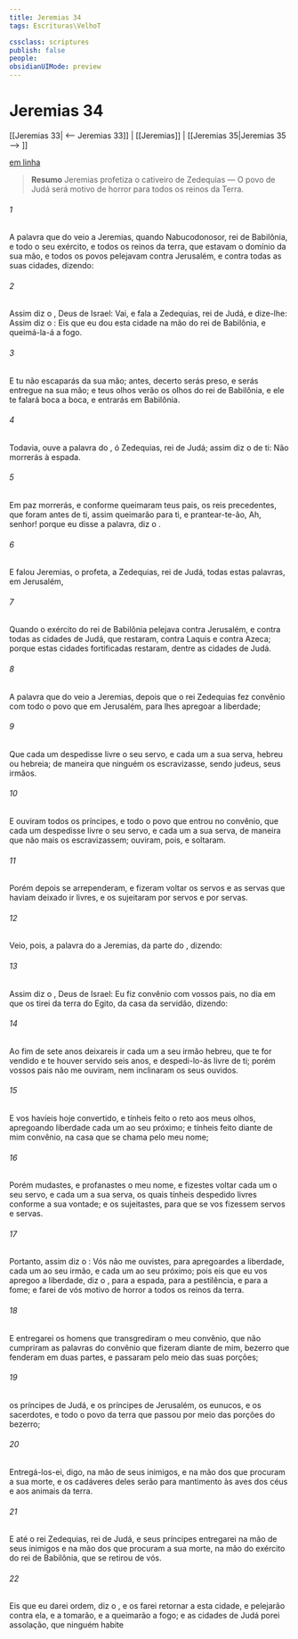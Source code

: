 ```yaml
---
title: Jeremias 34
tags: Escrituras\VelhoT

cssclass: scriptures
publish: false
people:
obsidianUIMode: preview
---
```


# Jeremias 34
[[Jeremias 33| <-- Jeremias 33]] | [[Jeremias]] | [[Jeremias 35|Jeremias 35 --> ]]

[em linha](https://churchofjesuschrist.org/study/scriptures/ot/jer/34?lang=por)

> __Resumo__
Jeremias profetiza o cativeiro de Zedequias — O povo de Judá será motivo de horror para todos os reinos da Terra.

###### 1 
A palavra que do  veio a Jeremias, quando Nabucodonosor, rei de Babilônia, e todo o seu exército, e todos os reinos da terra, que estavam  o domínio da sua mão, e todos os povos pelejavam contra Jerusalém, e contra todas as suas cidades, dizendo:

###### 2 
Assim diz o , Deus de Israel: Vai, e fala a Zedequias, rei de Judá, e dize-lhe: Assim diz o : Eis que eu dou esta cidade na mão do rei de Babilônia, e queimá-la-á a fogo.

###### 3 
E tu não escaparás da sua mão; antes, decerto serás preso, e serás entregue na sua mão; e teus olhos verão os olhos do rei de Babilônia, e ele te falará boca a boca, e entrarás em Babilônia.

###### 4 
Todavia, ouve a palavra do , ó Zedequias, rei de Judá; assim diz o  de ti: Não morrerás à espada.

###### 5 
Em paz morrerás, e conforme queimaram  teus pais, os reis precedentes, que foram antes de ti, assim  queimarão para ti, e prantear-te-ão,  Ah, senhor! porque eu disse a palavra, diz o .

###### 6 
E falou Jeremias, o profeta, a Zedequias, rei de Judá, todas estas palavras, em Jerusalém,

###### 7 
Quando o exército do rei de Babilônia pelejava contra Jerusalém, e contra todas as cidades de Judá, que restaram, contra Laquis e contra Azeca; porque estas cidades fortificadas restaram, dentre as cidades de Judá.

###### 8 
A palavra que do  veio a Jeremias, depois que o rei Zedequias fez convênio com todo o povo que  em Jerusalém, para lhes apregoar a liberdade;

###### 9 
Que cada um despedisse livre o seu servo, e cada um a sua serva, hebreu ou hebreia; de maneira que ninguém os escravizasse, sendo judeus, seus irmãos.

###### 10 
E ouviram todos os príncipes, e todo o povo que entrou no convênio, que cada um despedisse livre o seu servo, e cada um a sua serva, de maneira que não mais os escravizassem; ouviram, pois, e  soltaram.

###### 11 
Porém depois se arrependeram, e fizeram voltar os servos e as servas que haviam deixado ir livres, e os sujeitaram por servos e por servas.

###### 12 
Veio, pois, a palavra do  a Jeremias, da parte do , dizendo:

###### 13 
Assim diz o , Deus de Israel: Eu fiz convênio com vossos pais, no dia em que os tirei da terra do Egito, da casa da servidão, dizendo:

###### 14 
Ao fim de sete anos deixareis ir cada um a seu irmão hebreu, que te for vendido e te houver servido seis anos, e despedi-lo-ás livre de ti; porém vossos pais não me ouviram, nem inclinaram os seus ouvidos.

###### 15 
E vos havíeis hoje convertido, e tínheis feito o  reto aos meus olhos, apregoando liberdade cada um ao seu próximo; e tínheis feito diante de mim  convênio, na casa que se chama pelo meu nome;

###### 16 
Porém mudastes, e profanastes o meu nome, e fizestes voltar cada um o seu servo, e cada um a sua serva, os quais  tínheis despedido livres conforme a sua vontade; e os sujeitastes, para que se vos fizessem servos e servas.

###### 17 
Portanto, assim diz o : Vós não me ouvistes, para apregoardes a liberdade, cada um ao seu irmão, e cada um ao seu próximo; pois eis que eu vos apregoo a liberdade, diz o , para a espada, para a pestilência, e para a fome; e farei de vós motivo de horror a todos os reinos da terra.

###### 18 
E entregarei os homens que transgrediram o meu convênio, que não cumpriram as palavras do convênio que fizeram diante de mim,  bezerro que fenderam em duas partes, e passaram pelo meio das suas porções;

###### 19 
 os príncipes de Judá, e os príncipes de Jerusalém, os eunucos, e os sacerdotes, e todo o povo da terra que passou por meio das porções do bezerro;

###### 20 
Entregá-los-ei, digo, na mão de seus inimigos, e na mão dos que procuram a sua morte, e os cadáveres deles serão para mantimento às aves dos céus e aos animais da terra.

###### 21 
E até o rei Zedequias, rei de Judá, e seus príncipes entregarei na mão de seus inimigos e na mão dos que procuram a sua morte,  na mão do exército do rei de Babilônia, que  se retirou de vós.

###### 22 
Eis que eu darei ordem, diz o , e os farei retornar a esta cidade, e pelejarão contra ela, e a tomarão, e a queimarão a fogo; e as cidades de Judá porei  assolação, que ninguém habite 

